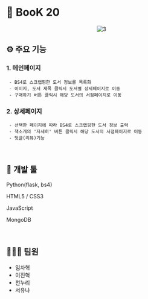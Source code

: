 
# 📖 BooK 20 
<div align="center">
  
  ![3](https://user-images.githubusercontent.com/98695286/161114978-22caa8f4-bdb4-4271-94a8-c7ca9613a79d.png)

</div>

## ⚙ 주요 기능

  ### 1. 메인페이지
  
     - BS4로 스크랩핑한 도서 정보를 목록화 
     - 이미지, 도서 제목 클릭시 도서별 상세페이지로 이동
     - 구매하기 버튼 클릭시 해당 도서의 서점페이지로 이동

  ### 2. 상세페이지
  
     - 선택한 페이지에 따라 BS4로 스크랩핑한 도서 정보 출력
     - 책소개의 '자세히' 버튼 클릭시 해당 도서의 서점페이지로 이동
     - 덧글(리뷰)기능 
  
<br>

## 🔨 개발 툴

Python(flask, bs4)

HTML5 / CSS3

JavaScript

MongoDB

<br>

## 👨‍👩‍👧 팀원
- 임차혁 
- 이진혁
- 천누리
- 서유나

<br>
